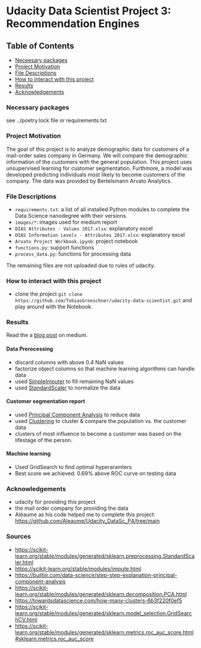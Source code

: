 # Udacity Data Scientist Project 3: Recommendation Engines

## Table of Contents
 * [Neceesary packages](#Necessary-packages)
 * [Project Motivation](#project-motivation)
 * [File Descriptions](#file-descriptions)
 * [How to interact with this project](#how-to-interact-with-this-project)
 * [Results](#results)
 * [Acknowledgements](#Acknowledgements)



### Necessary packages

see ../poetry.lock file or requirements.txt 

### Project Motivation

The goal of this project is to analyze demographic data for customers of a mail-order sales company in Germany. We will compare the demographic information of the customers with the general population. This project uses unsupervised learning for customer segmentation. Furthmore, a model was developed predicting individuals most likely to become customers of the company. The data was provided by Bertelsmann Arvato Analytics.


### File Descriptions

- `requirements.txt`:  a list of all installed Python modules to complete the Data Science nanodegree with their versions.
- `images/*`: images used for medium report
- `DIAS Attributes - Values 2017.xlsx`: explanatory excel
- `DIAS Information Levels - Attributes 2017.xlsx`: explanatory excel
- `Arvato Project Workbook.ipynb`: project notebook
- `functions.py`: support functions
- `process_data.py`: functions for processing data

The remaining files are not uploaded due to rules of udacity.

### How to interact with this project
- clone the project `git clone https://github.com/TobiasGroeschner/udacity-data-scientist.git` and play around with the Notebook.

### Results

Read the a [blog post](https://medium.com/@tobias.groeschner/udacity-data-scientist-project-4-customer-segmentation-report-for-arvato-financial-services-eb3d9095ee6d) on medium.

#### Data Prerocessing
 - discard columns with above 0.4 NaN values
 - factorize object columns so that machine learning algorithms can handle data
 - used [SimpleImputer](https://scikit-learn.org/stable/modules/impute.html) to fill remaining NaN values
 - used [StandardScaler](https://scikit-learn.org/stable/modules/generated/sklearn.preprocessing.StandardScaler.html) to normalize the data


#### Customer segmentation report
 - used [Principal Component Analysis](https://scikit-learn.org/stable/modules/generated/sklearn.decomposition.PCA.html) to reduce data
 - used [Clustering](https://towardsdatascience.com/how-many-clusters-6b3f220f0ef5) to cluster & compare the population vs. the customer data
 - clusters of most influence to become a customer was based on the lifestage of the person.

#### Machine learning

 - Used GridSearch to find optimal hyperaramters
 - Best score we achieved: 0.69% above ROC curve on testing data


### Acknowledgements

- udacity for providing this project
- the mail order company for providing the data
- Aléaume as his code helped me to complete this project: https://github.com/Aleaume/Udacity_DataSc_P4/tree/main

### Sources

- https://scikit-learn.org/stable/modules/generated/sklearn.preprocessing.StandardScaler.html
- https://scikit-learn.org/stable/modules/impute.html
- https://builtin.com/data-science/step-step-explanation-principal-component-analysis
- https://scikit-learn.org/stable/modules/generated/sklearn.decomposition.PCA.html
- https://towardsdatascience.com/how-many-clusters-6b3f220f0ef5
- https://scikit-learn.org/stable/modules/generated/sklearn.model_selection.GridSearchCV.html
- https://scikit-learn.org/stable/modules/generated/sklearn.metrics.roc_auc_score.html#sklearn.metrics.roc_auc_score

